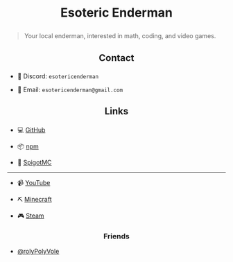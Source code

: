 # <p style="text-align:center;"> Esoteric Enderman

> Your local enderman, interested in math, coding, and video games.

## <p style="text-align:center;"> Contact

- 💬 Discord: `esotericenderman`

- 📧 Email: `esotericenderman@gmail.com`

## <p style="text-align:center;"> Links

- 💻 [GitHub](https://www.github.com/EsotericEnderman)

- 📦 [npm](https://www.npmjs.com/~esotericenderman)

- 🧱 [SpigotMC](https://www.spigotmc.org/members/esotericenderman.2123396/)

___

- 📹 [YouTube](https://www.youtube.com/@esotericenderman)

- ⛏️ [Minecraft](https://namemc.com/profile/EsotericEnderman.1)

- 🎮 [Steam](https://steamcommunity.com/id/esotericenderman/)

### <p style="text-align:center;"> Friends

- [@rolyPolyVole](https://github.com/rolyPolyVole)
